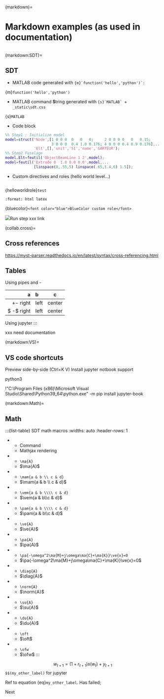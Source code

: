 ```{include} ../header.md
```
(markdown)=
# Markdown examples (as used in documentation)

```{tableofcontents}
```

(markdown:SDT)=
## SDT 

- MATLAB code generated with ``{m}`function('hello','python')`:``

{m}`function('hello','python')`

- MATLAB command **S**tring generated with ``{s}`MATLAB` ``+ `_static\sdt.css` 

{s}`MATLAB`

- Code block
``` matlab
%% Step1 : Initialize model
model=struct('Node',[1 0 0 0  0   0   0;     2 0 0 0 0   0   0.15;
                     3 0 0 0  0.4 1.0 0.176; 4 0 0 0 0.4 0.9 0.176],...
             'Elt',[],'unit','SI','name','GARTEUR');
%% Step2 Fuselage
model.Elt=feutil('ObjectBeamLine 1 2',model);
model=feutil('Extrude 0  1.0 0.0 0.0',model,...
             [linspace(0,.55,5) linspace(.65,1.4,6) 1.5]);
```

- Custom directives and roles (hello world level...)

```{helloworlddirective}
```

{helloworldrole}`test`

```{role} bluecolor(raw)
:format: html latex
```
{bluecolor}`<font color="blue">BlueColor custom role</font>`

<img src="_images/run16.png" >Run step xxx link </a>

(collab.cross)=
## Cross references

https://myst-parser.readthedocs.io/en/latest/syntax/cross-referencing.html


## Tables 

Using pipes and - 

 | a | b | c |
 | ---: | :--- | :---: |
 | $+-$ right | left | center |
 | $ -$ right | left | center |

Using jupyter :::

xxx need documentation


(markdown:VS)=
## VS code shortcuts 

 Preview side-by-side (Ctrl+K V) 
 Install jupyter notbook support


 python3 

!"C:\Program Files (x86)\Microsoft Visual Studio\Shared\Python39_64\python.exe" -m pip install jupyter-book
   

(markdown:Math)=
## Math
:::{list-table} SDT math macros
:widths: auto
:header-rows: 1

*   - Command
    - Mathjax rendering	
*   - `\ma{A}`
    - $\ma{A}$
*   - `\mam{a & b \\ c & d}`
    - $\mam{a & b \\ c & d}$
*   - `\vem{a & b \\\\ c & d}`
    - $\vem{a & b\\c & d}$
*   - `\pam{a & b \\\\ c & d}`
    - $\pam{a & b\\c & d}$	
*   - `\ve{A}`
    - $\ve{A}$	
*   - `\pa{A}`
    - $\pa{A}$		
*   - `\pa{-\omega^2\ma{M}+j\omega\ma{C}+\ma{K}}\ve{x}=0`
    - $\pa{-\omega^2\ma{M}+j\omega\ma{C}+\ma{K}}\ve{x}=0$
*   - `\diag{A}`
    - $\diag{A}$
*   - `\norm{A}`
    - $\norm{A}$
*   - `\su{A}`
    - $\su{A}$
*   - `\du{A}`
    - $\du{A}$	
*   - `\oft`
    - $\oft$
*   - `\ofw`
    - $\ofw$
:::

$$
  w_{t+1} = (1 + r_{t+1}) s(w_t) + y_{t+1}
$$
`$$(my_other_label)` for jupyter


Ref to equation {eq}`my_other_label`. Has failed;

Next 

